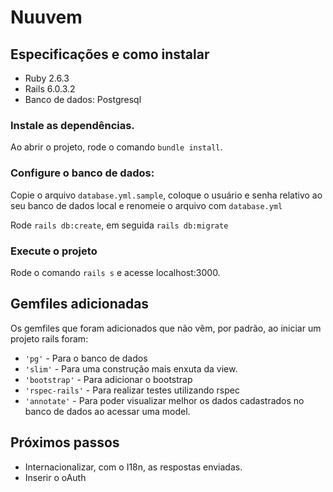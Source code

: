 # Nuuvem

## Especificações e como instalar

- Ruby 2.6.3
- Rails 6.0.3.2
- Banco de dados: Postgresql

### Instale as dependências.

Ao abrir o projeto, rode o comando `bundle install`.

### Configure o banco de dados:

Copie o arquivo `database.yml.sample`, coloque o usuário e senha relativo ao seu banco de dados local e renomeie o arquivo com `database.yml`

Rode `rails db:create`, em seguida `rails db:migrate`

### Execute o projeto

Rode o comando `rails s` e acesse localhost:3000.

## Gemfiles adicionadas

Os gemfiles que foram adicionados que não vêm, por padrão, ao iniciar um projeto rails foram:

- `'pg'` - Para o banco de dados
- `'slim'` - Para uma construção mais enxuta da view.
- `'bootstrap'` - Para adicionar o bootstrap
- `'rspec-rails'` - Para realizar testes utilizando rspec
- `'annotate'` - Para poder visualizar melhor os dados cadastrados no banco de dados ao acessar uma model.

## Próximos passos
- Internacionalizar, com o I18n, as respostas enviadas.
- Inserir o oAuth